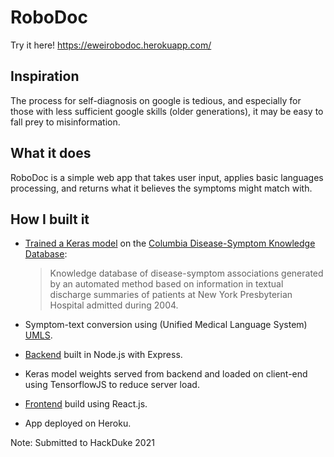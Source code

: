 # RoboDoc

Try it here!
https://eweirobodoc.herokuapp.com/

## Inspiration
The process for self-diagnosis on google is tedious, and especially for those with less sufficient google skills (older generations), it may be easy to fall prey to misinformation.

## What it does
RoboDoc is a simple web app that takes user input, applies basic languages processing, and returns what it believes the symptoms might match with. 

## How I built it
- [Trained a Keras model](training/model_training.ipynb) on the [Columbia Disease-Symptom Knowledge Database](https://people.dbmi.columbia.edu/~friedma/Projects/DiseaseSymptomKB/index.html): 
  > Knowledge database of disease-symptom associations generated by an automated method based on information in textual discharge summaries of patients at New York Presbyterian Hospital admitted during 2004.

- Symptom-text conversion using (Unified Medical Language System) [UMLS](https://www.nlm.nih.gov/research/umls/index.html). 

- [Backend](backend) built in Node.js with Express.

- Keras model weights served from backend and loaded on client-end using TensorflowJS to reduce server load.

- [Frontend](frontend) build using React.js.

- App deployed on Heroku.

Note: Submitted to HackDuke 2021

